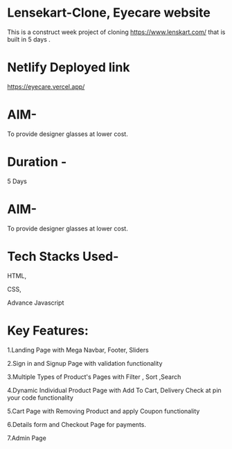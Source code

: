 # Lensekart-Clone, Eyecare website

This is a construct week project of cloning https://www.lenskart.com/ that is built in 5 days .

# Netlify Deployed link

https://eyecare.vercel.app/

# AIM-

To provide designer glasses at lower cost.

# Duration -

5 Days

# AIM-

To provide designer glasses at lower cost.

# Tech Stacks Used-

HTML,

CSS,

Advance Javascript

# Key Features:

1.Landing Page with Mega Navbar, Footer, Sliders

2.Sign in and Signup Page with validation functionality

3.Multiple Types of Product's Pages with Filter , Sort ,Search

4.Dynamic Individual Product Page with Add To Cart, Delivery Check at pin your code functionality

5.Cart Page with Removing Product and apply Coupon functionality

6.Details form and Checkout Page for payments.

7.Admin Page
